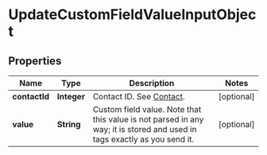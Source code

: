 
# UpdateCustomFieldValueInputObject

## Properties
Name | Type | Description | Notes
------------ | ------------- | ------------- | -------------
**contactId** | **Integer** | Contact ID. See [Contact](https://docs.textmagic.com/#tag/Contacts).  |  [optional]
**value** | **String** | Custom field value. Note that this value is not parsed in any way; it is stored and used in tags exactly as you send it. |  [optional]



